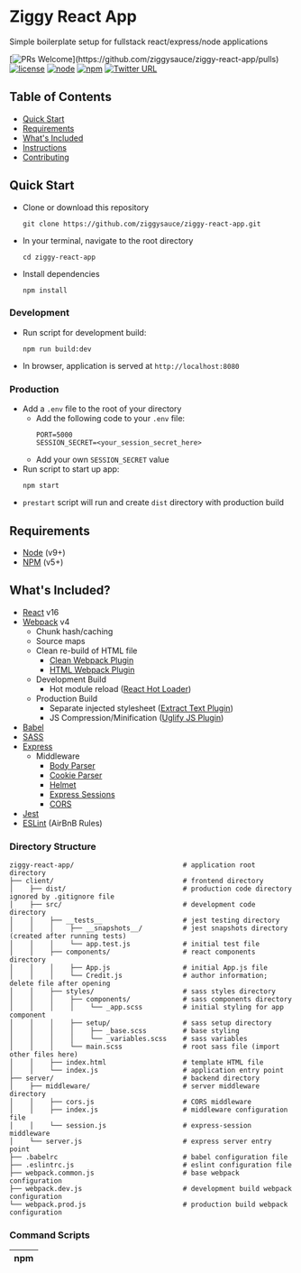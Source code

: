 # Ziggy React App  
Simple boilerplate setup for fullstack react/express/node applications


[![PRs Welcome](https://img.shields.io/badge/PRs-welcome-brightgreen.svg?)](https://github.com/ziggysauce/ziggy-react-app/pulls)
[![license](https://img.shields.io/badge/license-MIT-brightgreen.svg)](https://github.com/ziggysauce/ziggy-react-app/blob/master/LICENSE)
[![node](https://img.shields.io/badge/node-v10.1.0-brightgreen.svg)](https://nodejs.org/en/)
[![npm](https://img.shields.io/badge/npm-v5.6.0-blue.svg)](https://www.npmjs.com/)
[![Twitter URL](https://img.shields.io/twitter/url/http/shields.io.svg?style=social)](https://twitter.com/intent/tweet?text=Starting%20a%20new%20react%20app%20using%20ziggy-react-app!&url=https://github.com/ziggysauce/ziggy-react-app&via=ziggysauce&hashtags=react,boilerplate,webpack,babel,sass)


## Table of Contents
* [Quick Start](#quick-start)
* [Requirements](#requirements)
* [What's Included](#whats-included)
* [Instructions](#instructions)
* [Contributing](#contributing)

## Quick Start
* Clone or download this repository  
  ```
  git clone https://github.com/ziggysauce/ziggy-react-app.git
  ```  
* In your terminal, navigate to the root directory  
  ```
  cd ziggy-react-app
  ```  
* Install dependencies  
  ```
  npm install
  ```

### Development
* Run script for development build:  
  ```
  npm run build:dev
  ```  
* In browser, application is served at `http://localhost:8080`

### Production
* Add a `.env` file to the root of your directory
  * Add the following code to your `.env` file:
    ```
    PORT=5000
    SESSION_SECRET=<your_session_secret_here>
    ```
  * Add your own `SESSION_SECRET` value
* Run script to start up app:  
  ```
  npm start
  ```  
* `prestart` script will run and create `dist` directory with production build


## Requirements
* [Node](https://nodejs.org/en/) (v9+)
* [NPM](https://www.npmjs.com/) (v5+)


## What's Included?
* [React](https://reactjs.org/) v16
* [Webpack](https://webpack.js.org/) v4
  * Chunk hash/caching
  * Source maps
  * Clean re-build of HTML file
    * [Clean Webpack Plugin](https://github.com/johnagan/clean-webpack-plugin)
    * [HTML Webpack Plugin](https://github.com/jantimon/html-webpack-plugin)
  * Development Build
    * Hot module reload ([React Hot Loader](https://github.com/gaearon/react-hot-loader))
  * Production Build
    * Separate injected stylesheet ([Extract Text Plugin](https://github.com/webpack-contrib/extract-text-webpack-plugin))
    * JS Compression/Minification ([Uglify JS Plugin](https://github.com/webpack-contrib/uglifyjs-webpack-plugin))
* [Babel](http://babeljs.io/)  
* [SASS](https://sass-lang.com/)  
* [Express](https://expressjs.com/)  
  * Middleware
    * [Body Parser](https://github.com/expressjs/body-parser)
    * [Cookie Parser](https://github.com/expressjs/cookie-parser) 
    * [Helmet](https://github.com/helmetjs/helmet)  
    * [Express Sessions](https://github.com/expressjs/session)  
    * [CORS](https://github.com/expressjs/cors)   
* [Jest](https://facebook.github.io/jest/)  
* [ESLint](https://eslint.org/) (AirBnB Rules)

### Directory Structure
```
ziggy-react-app/                           # application root directory
├── client/                                # frontend directory
│    ├── dist/                             # production code directory ignored by .gitignore file
│    ├── src/                              # development code directory
│    │    ├── __tests__                    # jest testing directory
│    │    │    ├── __snapshots__/          # jest snapshots directory (created after running tests)
│    │    │    └── app.test.js             # initial test file
│    │    ├── components/                  # react components directory
│    │    │    ├── App.js                  # initial App.js file
│    │    │    └── Credit.js               # author information; delete file after opening
│    │    ├── styles/                      # sass styles directory
│    │    │    ├── components/             # sass components directory
│    │    │    │    └── _app.scss          # initial styling for app component
│    │    │    ├── setup/                  # sass setup directory
│    │    │    │    ├── _base.scss         # base styling
│    │    │    │    └── _variables.scss    # sass variables
│    │    │    └── main.scss               # root sass file (import other files here)
│    │    ├── index.html                   # template HTML file
│    │    └── index.js                     # application entry point
├── server/                                # backend directory
│    ├── middleware/                       # server middleware directory
│    │    ├── cors.js                      # CORS middleware
│    │    ├── index.js                     # middleware configuration file
│    │    └── session.js                   # express-session middleware
│    └── server.js                         # express server entry point
├── .babelrc                               # babel configuration file
├── .eslintrc.js                           # eslint configuration file
├── webpack.common.js                      # base webpack configuration
├── webpack.dev.js                         # development build webpack configuration
└── webpack.prod.js                        # production build webpack configuration
```

### Command Scripts
| npm <script>   |                     Function/Description                              |
| -------------- | --------------------------------------------------------------------- |
| prestart       | Run webpack production build script before express server             |
| start          | Starts app on express server at `localhost:5000` with node            |
| serve          | Starts app on express server at `localhost:5000` with nodemon         |
| test           | Runs all tests files (`.test.js` type)                                |
| test:verbose   | Displays individuals test results                                     |
| test:coverage  | Collects test coverage information and reports output                 |
| build:dev      | Runs webpack developement build (HMR enabled) at `localhost:8080`     |
| build:prod     | Runs webpack production build (`dist` directory created)              |


## Instructions
* Frontend
  * Delete the `Credit.js` file
  * Edit the `App.js` file
  * Edit the `_app.scss` file
  * SASS styling:
    * Be sure to add an underscore `_` before new `.scss` files
    * Add new scss files to `main.scss` as an import (order matters)
* Backend
  * Add a `.env` file to the root of your directory
    * Add the following code to your `.env` file:
      ```
      PORT=5000
      SESSION_SECRET=<your_session_secret_here>
      ```
    * Add your own `SESSION_SECRET` value
    * Edit .env variables however you see fit
    * Removing a variable from here may require changes throughout the app where `process.env` is called
* Testing
  * Run `npm test` to start all jest testing
  * Run `npm run test:verbose` to see jest testing details
  * Run `npm run test:coverage` to create coverage directory
    * Run `open coverage/lcov-report/index.html` to see jest testing coverage

## Contributing
This react app boilerplate is open source. Any feedback, issues, contributions, and requests are appreciated and encouraged.  

For more information:  
[Contributing Instructions](https://github.com/ziggysauce/ziggy-react-app/blob/master/CONTRIBUTING.md)  
[License](https://github.com/ziggysauce/ziggy-react-app/blob/master/LICENSE)  

If you found this repository helpful, please give me a follow and star this repository. Thanks for all the support!
